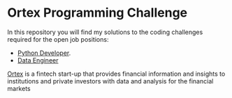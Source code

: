# Ortex Programming Challenge
In this repository you will find my solutions to the coding challenges required for the open job positions:

- [Python Developer](https://public.ortex.com/python-developer/).
- [Data Engineer](https://public.ortex.com/data-engineer/)

[Ortex](https://public.ortex.com/) is a fintech start-up that provides financial information and insights to institutions and private investors with data and analysis for the financial markets
